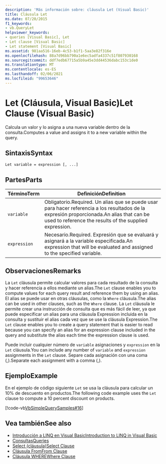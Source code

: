 ```yaml
---
description: 'Más información sobre: cláusula Let (Visual Basic)'
title: Cláusula Let
ms.date: 07/20/2015
f1_keywords:
- vb.QueryLet
helpviewer_keywords:
- queries [Visual Basic], Let
- Let clause [Visual Basic]
- Let statement [Visual Basic]
ms.assetid: 981aa516-16eb-4c53-b1f1-5aa3e82f316e
ms.openlocfilehash: 88a7d96bb790a1e6ec5adfa4337c51f807930168
ms.sourcegitcommit: ddf7edb67715a5b9a45e3dd44536dabc153c1de0
ms.translationtype: MT
ms.contentlocale: es-ES
ms.lasthandoff: 02/06/2021
ms.locfileid: "99653646"
---
```

# <a name="let-clause-visual-basic"></a><span data-ttu-id="8e1e3-103">Let (Cláusula, Visual Basic)</span><span class="sxs-lookup"><span data-stu-id="8e1e3-103">Let Clause (Visual Basic)</span></span>

<span data-ttu-id="8e1e3-104">Calcula un valor y lo asigna a una nueva variable dentro de la consulta.</span><span class="sxs-lookup"><span data-stu-id="8e1e3-104">Computes a value and assigns it to a new variable within the query.</span></span>  
  
## <a name="syntax"></a><span data-ttu-id="8e1e3-105">Sintaxis</span><span class="sxs-lookup"><span data-stu-id="8e1e3-105">Syntax</span></span>  
  
```vb  
Let variable = expression [, ...]  
```  
  
## <a name="parts"></a><span data-ttu-id="8e1e3-106">Partes</span><span class="sxs-lookup"><span data-stu-id="8e1e3-106">Parts</span></span>  
  
|<span data-ttu-id="8e1e3-107">Término</span><span class="sxs-lookup"><span data-stu-id="8e1e3-107">Term</span></span>|<span data-ttu-id="8e1e3-108">Definición</span><span class="sxs-lookup"><span data-stu-id="8e1e3-108">Definition</span></span>|  
|---|---|  
|`variable`|<span data-ttu-id="8e1e3-109">Obligatorio.</span><span class="sxs-lookup"><span data-stu-id="8e1e3-109">Required.</span></span> <span data-ttu-id="8e1e3-110">Un alias que se puede usar para hacer referencia a los resultados de la expresión proporcionada.</span><span class="sxs-lookup"><span data-stu-id="8e1e3-110">An alias that can be used to reference the results of the supplied expression.</span></span>|  
|`expression`|<span data-ttu-id="8e1e3-111">Necesario.</span><span class="sxs-lookup"><span data-stu-id="8e1e3-111">Required.</span></span> <span data-ttu-id="8e1e3-112">Expresión que se evaluará y asignará a la variable especificada.</span><span class="sxs-lookup"><span data-stu-id="8e1e3-112">An expression that will be evaluated and assigned to the specified variable.</span></span>|  
  
## <a name="remarks"></a><span data-ttu-id="8e1e3-113">Observaciones</span><span class="sxs-lookup"><span data-stu-id="8e1e3-113">Remarks</span></span>  

 <span data-ttu-id="8e1e3-114">La `Let` cláusula permite calcular valores para cada resultado de la consulta y hacer referencia a ellos mediante un alias.</span><span class="sxs-lookup"><span data-stu-id="8e1e3-114">The `Let` clause enables you to compute values for each query result and reference them by using an alias.</span></span> <span data-ttu-id="8e1e3-115">El alias se puede usar en otras cláusulas, como la `Where` cláusula.</span><span class="sxs-lookup"><span data-stu-id="8e1e3-115">The alias can be used in other clauses, such as the `Where` clause.</span></span> <span data-ttu-id="8e1e3-116">La `Let` cláusula le permite crear una instrucción de consulta que es más fácil de leer, ya que puede especificar un alias para una cláusula Expression incluida en la consulta y sustituir el alias cada vez que se use la cláusula Expression.</span><span class="sxs-lookup"><span data-stu-id="8e1e3-116">The `Let` clause enables you to create a query statement that is easier to read because you can specify an alias for an expression clause included in the query and substitute the alias each time the expression clause is used.</span></span>  
  
 <span data-ttu-id="8e1e3-117">Puede incluir cualquier número de `variable` asignaciones y `expression` en la `Let` cláusula.</span><span class="sxs-lookup"><span data-stu-id="8e1e3-117">You can include any number of `variable` and `expression` assignments in the `Let` clause.</span></span> <span data-ttu-id="8e1e3-118">Separe cada asignación con una coma (,).</span><span class="sxs-lookup"><span data-stu-id="8e1e3-118">Separate each assignment with a comma (,).</span></span>  
  
## <a name="example"></a><span data-ttu-id="8e1e3-119">Ejemplo</span><span class="sxs-lookup"><span data-stu-id="8e1e3-119">Example</span></span>  

 <span data-ttu-id="8e1e3-120">En el ejemplo de código siguiente `Let` se usa la cláusula para calcular un 10% de descuento en productos.</span><span class="sxs-lookup"><span data-stu-id="8e1e3-120">The following code example uses the `Let` clause to compute a 10 percent discount on products.</span></span>  
  
 [!code-vb[VbSimpleQuerySamples#16](~/samples/snippets/visualbasic/VS_Snippets_VBCSharp/VbSimpleQuerySamples/VB/QuerySamples1.vb#16)]  
  
## <a name="see-also"></a><span data-ttu-id="8e1e3-121">Vea también</span><span class="sxs-lookup"><span data-stu-id="8e1e3-121">See also</span></span>

- [<span data-ttu-id="8e1e3-122">Introducción a LINQ en Visual Basic</span><span class="sxs-lookup"><span data-stu-id="8e1e3-122">Introduction to LINQ in Visual Basic</span></span>](../../programming-guide/language-features/linq/introduction-to-linq.md)
- [<span data-ttu-id="8e1e3-123">Consultas</span><span class="sxs-lookup"><span data-stu-id="8e1e3-123">Queries</span></span>](index.md)
- [<span data-ttu-id="8e1e3-124">Select (cláusula)</span><span class="sxs-lookup"><span data-stu-id="8e1e3-124">Select Clause</span></span>](select-clause.md)
- [<span data-ttu-id="8e1e3-125">Cláusula From</span><span class="sxs-lookup"><span data-stu-id="8e1e3-125">From Clause</span></span>](from-clause.md)
- [<span data-ttu-id="8e1e3-126">Cláusula WHERE</span><span class="sxs-lookup"><span data-stu-id="8e1e3-126">Where Clause</span></span>](where-clause.md)
